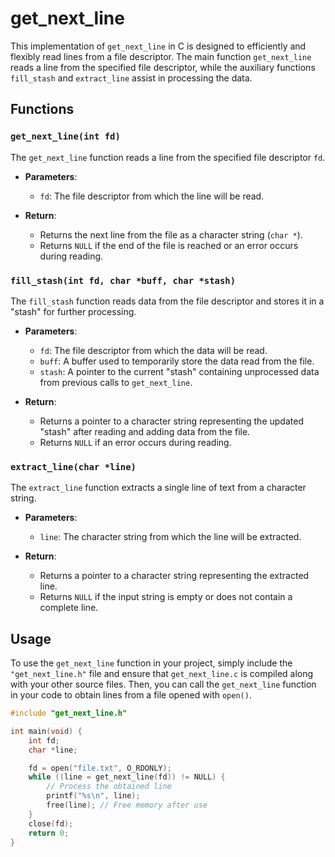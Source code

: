 # get_next_line

This implementation of `get_next_line` in C is designed to efficiently and flexibly read lines from a file descriptor. The main function `get_next_line` reads a line from the specified file descriptor, while the auxiliary functions `fill_stash` and `extract_line` assist in processing the data.

## Functions

### `get_next_line(int fd)`
The `get_next_line` function reads a line from the specified file descriptor `fd`.

- **Parameters**:
  - `fd`: The file descriptor from which the line will be read.

- **Return**:
  - Returns the next line from the file as a character string (`char *`).
  - Returns `NULL` if the end of the file is reached or an error occurs during reading.

### `fill_stash(int fd, char *buff, char *stash)`
The `fill_stash` function reads data from the file descriptor and stores it in a "stash" for further processing.

- **Parameters**:
  - `fd`: The file descriptor from which the data will be read.
  - `buff`: A buffer used to temporarily store the data read from the file.
  - `stash`: A pointer to the current "stash" containing unprocessed data from previous calls to `get_next_line`.

- **Return**:
  - Returns a pointer to a character string representing the updated "stash" after reading and adding data from the file.
  - Returns `NULL` if an error occurs during reading.

### `extract_line(char *line)`
The `extract_line` function extracts a single line of text from a character string.

- **Parameters**:
  - `line`: The character string from which the line will be extracted.

- **Return**:
  - Returns a pointer to a character string representing the extracted line.
  - Returns `NULL` if the input string is empty or does not contain a complete line.

## Usage
To use the `get_next_line` function in your project, simply include the `"get_next_line.h"` file and ensure that `get_next_line.c` is compiled along with your other source files. Then, you can call the `get_next_line` function in your code to obtain lines from a file opened with `open()`.

```c
#include "get_next_line.h"

int main(void) {
    int fd;
    char *line;

    fd = open("file.txt", O_RDONLY);
    while ((line = get_next_line(fd)) != NULL) {
        // Process the obtained line
        printf("%s\n", line);
        free(line); // Free memory after use
    }
    close(fd);
    return 0;
}
